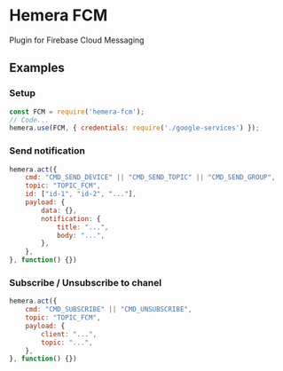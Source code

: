 # Hemera FCM
Plugin for Firebase Cloud Messaging

## Examples

### Setup
```javascript
const FCM = require('hemera-fcm');
// Code...
hemera.use(FCM, { credentials: require('./google-services') });
```

### Send notification
```javascript
hemera.act({
	cmd: "CMD_SEND_DEVICE" || "CMD_SEND_TOPIC" || "CMD_SEND_GROUP",
	topic: "TOPIC_FCM",
	id: ["id-1", "id-2", "..."], 
	payload: {
		data: {},
		notification: {
			title: "...",
			body: "...",
		},
	},
}, function() {})
```
    
### Subscribe / Unsubscribe to chanel
```javascript
hemera.act({
	cmd: "CMD_SUBSCRIBE" || "CMD_UNSUBSCRIBE",
	topic: "TOPIC_FCM",
	payload: {
		client: "...",
		topic: "...",
	},
}, function() {})
```
